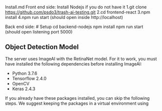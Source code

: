 Install.md
Front end side:
  Install Nodejs if you do not have it
  1.git clone https://github.com/psdo3/trash-ai-testing.git 
  2.cd frontend-react
  3.npm install
  4.npm run start (should open inside http://localhost)
  
  Back end side:
    # Setup
      cd backend-nodejs
      npm install
      npm run start (should open listening port 5000)
## Object Detection Model

The server uses ImageAI with the RetinaNet model. For it to work, you must have installed the following dependencies before installing ImageAI:

 - Python 3.7.6
 - Tensorflow 2.4.0
 - OpenCV
 - Keras 2.4.3

If you already have these packages installed, you can skip the following steps. We suggest keeping the packages in a virtual environment using 
